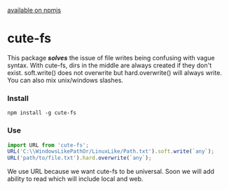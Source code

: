 [available on npmjs](https://www.npmjs.com/package/cute-fs)
# cute-fs
This package **_solves_** the issue of file writes being confusing with vague syntax. With cute-fs, dirs in the middle are always created if they don't exist. soft.write() does not overwrite but hard.overwrite() will always write. You can also mix unix/windows slashes.


### Install


```
npm install -g cute-fs
```


### Use


```JavaScript
import URL from 'cute-fs';
URL('C:\\WindowsLikePathOr/LinuxLike/Path.txt').soft.write(`any`);
URL('path/to/file.txt').hard.overwrite(`any`);
```

We use URL because we want cute-fs to be universal. Soon we will add ability to read which will include local and web.

